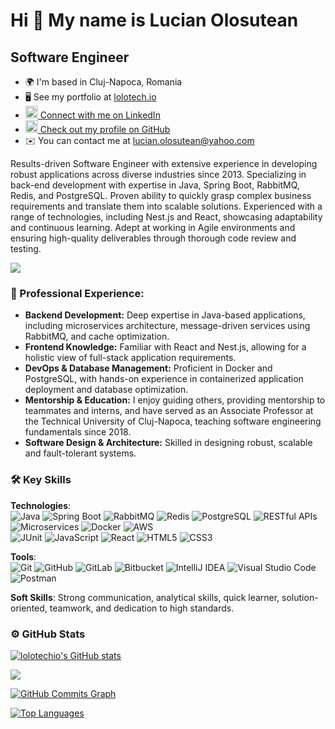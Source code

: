 Hi 👋 My name is Lucian Olosutean
=================================

Software Engineer
-----------------

<ul align="left">
  <li>🌍 I'm based in Cluj-Napoca, Romania</li>
  <li>🖥️ See my portfolio at <a href="http://lolotech.io" target="_blank" rel="noreferrer">lolotech.io</a></li>
  <li>
    <a href="https://www.linkedin.com/in/lucian-olosutean-71831653" target="_blank" rel="noreferrer">
      <picture>
        <source media="(prefers-color-scheme: dark)" srcset="https://raw.githubusercontent.com/danielcranney/readme-generator/main/public/icons/socials/linkedin-dark.svg" />
        <source media="(prefers-color-scheme: light)" srcset="https://raw.githubusercontent.com/danielcranney/readme-generator/main/public/icons/socials/linkedin.svg" />
        <img src="https://raw.githubusercontent.com/danielcranney/readme-generator/main/public/icons/socials/linkedin.svg" width="20" height="20" />
      </picture>
      Connect with me on LinkedIn
    </a>
  </li>
  <li>
    <a href="https://www.github.com/lolotechio" target="_blank" rel="noreferrer">
      <picture>
        <source media="(prefers-color-scheme: dark)" srcset="https://raw.githubusercontent.com/danielcranney/readme-generator/main/public/icons/socials/github-dark.svg" />
        <source media="(prefers-color-scheme: light)" srcset="https://raw.githubusercontent.com/danielcranney/readme-generator/main/public/icons/socials/github.svg" />
        <img src="https://raw.githubusercontent.com/danielcranney/readme-generator/main/public/icons/socials/github.svg" width="20" height="20" />
      </picture>
      Check out my profile on GitHub
    </a>
  </li>
  <li>✉️ You can contact me at <a href="mailto:lucian.olosutean@yahoo.com">lucian.olosutean@yahoo.com</a></li>
</ul>


Results-driven Software Engineer with extensive experience in developing robust applications across diverse industries since 2013. Specializing in back-end development with expertise in Java, Spring Boot, RabbitMQ, Redis, and PostgreSQL. Proven ability to quickly grasp complex business requirements and translate them into scalable solutions. Experienced with a range of technologies, including Nest.js and React, showcasing adaptability and continuous learning. Adept at working in Agile environments and ensuring high-quality deliverables through thorough code review and testing.

<a href="https://www.github.com/lolotechio" target="_blank" rel="noreferrer"><img
src="https://img.shields.io/github/followers/lolotechio?logo=github&style=for-the-badge&color=0891b2&labelColor=1c1917" /></a>

### 🚀 Professional Experience:


* **Backend Development:** Deep expertise in Java-based applications, including microservices architecture, message-driven services using RabbitMQ, and cache optimization.
* **Frontend Knowledge:** Familiar with React and Nest.js, allowing for a holistic view of full-stack application requirements.
* **DevOps & Database Management:** Proficient in Docker and PostgreSQL, with hands-on experience in containerized application deployment and database optimization.
* **Mentorship & Education:** I enjoy guiding others, providing mentorship to teammates and interns, and have served as an Associate Professor at the Technical University of Cluj-Napoca, teaching software engineering fundamentals since 2018.
* **Software Design & Architecture:** Skilled in designing robust, scalable and fault-tolerant systems.


### 🛠 Key Skills

**Technologies**:  
![Java](https://img.shields.io/badge/Java-007396?style=flat&logo=java) 
![Spring Boot](https://img.shields.io/badge/Spring%20Boot-6DB33F?style=flat&logo=spring-boot) 
![RabbitMQ](https://img.shields.io/badge/RabbitMQ-FF6600?style=flat&logo=rabbitmq) 
![Redis](https://img.shields.io/badge/Redis-DC382D?style=flat&logo=redis) 
![PostgreSQL](https://img.shields.io/badge/PostgreSQL-336791?style=flat&logo=postgresql) 
![RESTful APIs](https://img.shields.io/badge/RESTful%20APIs-FFCA28?style=flat)  
![Microservices](https://img.shields.io/badge/Microservices-2496ED?style=flat) 
![Docker](https://img.shields.io/badge/Docker-2496ED?style=flat&logo=docker) 
![AWS](https://img.shields.io/badge/AWS-232F3E?style=flat&logo=amazon-aws)  
![JUnit](https://img.shields.io/badge/JUnit-25A162?style=flat&logo=junit5)
![JavaScript](https://img.shields.io/badge/JavaScript-F7DF1E?style=flat&logo=javascript&logoColor=black)
![React](https://img.shields.io/badge/React-61DAFB?style=flat&logo=react&logoColor=black)
![HTML5](https://img.shields.io/badge/HTML5-E34F26?style=flat&logo=html5&logoColor=white)
![CSS3](https://img.shields.io/badge/CSS3-1572B6?style=flat&logo=css3&logoColor=white)

**Tools**:  
![Git](https://img.shields.io/badge/Git-F05032?style=flat&logo=git) 
![GitHub](https://img.shields.io/badge/GitHub-181717?style=flat&logo=github) 
![GitLab](https://img.shields.io/badge/GitLab-FC6D26?style=flat&logo=gitlab) 
![Bitbucket](https://img.shields.io/badge/Bitbucket-0052CC?style=flat&logo=bitbucket) 
![IntelliJ IDEA](https://img.shields.io/badge/IntelliJ%20IDEA-000000?style=flat&logo=intellij-idea) 
![Visual Studio Code](https://img.shields.io/badge/VS%20Code-007ACC?style=flat&logo=visual-studio-code)  
![Postman](https://img.shields.io/badge/Postman-FF6C37?style=flat&logo=postman&logoColor=white)

**Soft Skills**: Strong communication, analytical skills, quick learner, solution-oriented, teamwork, and dedication to high standards.

### ⚙️ GitHub Stats

<a href="http://www.github.com/lolotechio"><img src="https://github-readme-stats.vercel.app/api?username=lolotechio&show_icons=true&hide=&count_private=true&title_color=0891b2&text_color=ffffff&icon_color=0891b2&bg_color=1c1917&hide_border=true&show_icons=true" alt="lolotechio's GitHub stats" /></a>

<a href="http://www.github.com/lolotechio"><img src="https://github-readme-streak-stats.herokuapp.com/?user=lolotechio&stroke=ffffff&background=1c1917&ring=0891b2&fire=0891b2&currStreakNum=ffffff&currStreakLabel=0891b2&sideNums=ffffff&sideLabels=ffffff&dates=ffffff&hide_border=true" /></a>

<a href="http://www.github.com/lolotechio"><img src="https://github-readme-activity-graph.cyclic.app/graph?username=lolotechio&bg_color=1c1917&color=ffffff&line=0891b2&point=ffffff&area_color=1c1917&area=true&hide_border=true&custom_title=GitHub%20Commits%20Graph" alt="GitHub Commits Graph" /></a>

<a href="https://github.com/lolotechio" align="left"><img src="https://github-readme-stats.vercel.app/api/top-langs/?username=lolotechio&langs_count=10&title_color=0891b2&text_color=ffffff&icon_color=0891b2&bg_color=1c1917&hide_border=true&locale=en&custom_title=Top%20%Languages" alt="Top Languages" /></a>
